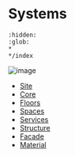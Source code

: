 # Systems
```{toctree}
:hidden:
:glob:
*
*/index
```
![image](https://github.com/user-attachments/assets/999e156f-c215-44d9-bb89-4bef0ac9a513)


* [Site](Site/README.md)
* [Core](Core/README.md)
* [Floors](Floors/README.md)
* [Spaces](Spaces/README.md)
* [Services](MEP/README.md)
* [Structure](Structure/README.md)
* [Facade](Facade/README.md)
* [Material](Material/README.md)






